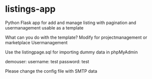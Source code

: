 # listings-app
Python Flask app for add and manage listing with pagination and usermanagement
usable as a template

What can you do with the template?
Modify for projectmanagement or marketplace
Usermanagement

Use the listingpage.sql for importing dummy data in phpMyAdmin

demouser:
  username: test
  password: test

Please change the config file with SMTP data

